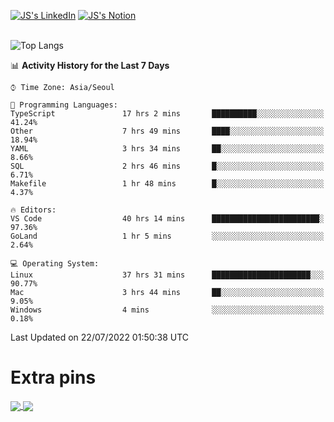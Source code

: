 
[![JS's LinkedIn](https://img.shields.io/badge/LinkedIn-blue?style=for-the-badge&logo=linkedin)](https://www.linkedin.com/in/jaeseung-lee-5a2a32139/) 
[![JS's Notion](https://img.shields.io/badge/Notion-black?style=for-the-badge&logo=notion)](https://bit.ly/ljswiki1) <br><br>
<!-- ![JS's GitHub stats](https://github-readme-stats-lemon-five.vercel.app/api?username=tkxkd0159&hide=contribs,prs,stars,issues&show_icons=true&theme=react&include_all_commits=true)   -->
![Top Langs](https://github-readme-stats-lemon-five.vercel.app/api/top-langs/?username=tkxkd0159&layout=compact&hide=jupyter%20notebook,scss,html,css&langs_count=10)  


<!--START_SECTION:waka-->
📊 **Activity History for the Last 7 Days** 

```text
⌚︎ Time Zone: Asia/Seoul

💬 Programming Languages: 
TypeScript               17 hrs 2 mins       ██████████░░░░░░░░░░░░░░░   41.24% 
Other                    7 hrs 49 mins       ████░░░░░░░░░░░░░░░░░░░░░   18.94% 
YAML                     3 hrs 34 mins       ██░░░░░░░░░░░░░░░░░░░░░░░   8.66% 
SQL                      2 hrs 46 mins       █░░░░░░░░░░░░░░░░░░░░░░░░   6.71% 
Makefile                 1 hr 48 mins        █░░░░░░░░░░░░░░░░░░░░░░░░   4.37%

🔥 Editors: 
VS Code                  40 hrs 14 mins      ████████████████████████░   97.36% 
GoLand                   1 hr 5 mins         ░░░░░░░░░░░░░░░░░░░░░░░░░   2.64%

💻 Operating System: 
Linux                    37 hrs 31 mins      ██████████████████████░░░   90.77% 
Mac                      3 hrs 44 mins       ██░░░░░░░░░░░░░░░░░░░░░░░   9.05% 
Windows                  4 mins              ░░░░░░░░░░░░░░░░░░░░░░░░░   0.18%

```


 Last Updated on 22/07/2022 01:50:38 UTC
<!--END_SECTION:waka-->

# Extra pins
<a href="https://github.com/tkxkd0159/tkxkd0159.github.io">
  <img align="center" src="https://github-readme-stats-lemon-five.vercel.app/api/pin/?username=tkxkd0159&repo=nft-card-game&theme=react" />
</a>
<a href="https://github.com/tkxkd0159/dsalgo">
  <img align="center" src="https://github-readme-stats-lemon-five.vercel.app/api/pin/?username=tkxkd0159&repo=dsalgo&theme=react" />
</a>

<!---
- 🔭 I’m currently working on ...
- 🌱 I’m currently learning blockchain and distributed network
- 👯 I’m looking to collaborate on ...
- 🤔 I’m looking for help with ...
- 💬 Ask me about ...
- 📫 How to reach me: ...
- 😄 Pronouns: ...
- ⚡ Fun fact: ...
-->
